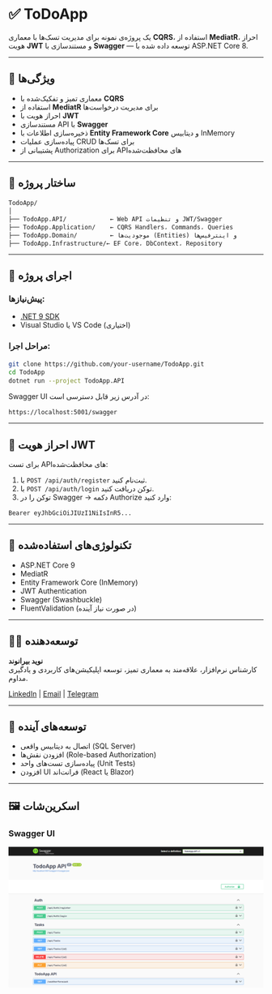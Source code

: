
# ✅ ToDoApp

یک پروژه‌ی نمونه برای مدیریت تسک‌ها با معماری **CQRS**، استفاده از **MediatR**، احراز هویت **JWT** و مستندسازی با **Swagger** — توسعه داده شده با ASP.NET Core 8.

---

## 📌 ویژگی‌ها

- معماری تمیز و تفکیک‌شده با **CQRS**
- استفاده از **MediatR** برای مدیریت درخواست‌ها
- احراز هویت با **JWT**
- مستندسازی API با **Swagger**
- ذخیره‌سازی اطلاعات با **Entity Framework Core** و دیتابیس InMemory
- پیاده‌سازی عملیات CRUD برای تسک‌ها
- پشتیبانی از Authorization برای APIهای محافظت‌شده

---

## 📁 ساختار پروژه

```
TodoApp/
│
├── TodoApp.API/            ← Web API و تنظیمات JWT/Swagger
├── TodoApp.Application/    ← CQRS Handlers، Commands، Queries
├── TodoApp.Domain/         ← موجودیت‌ها (Entities) و اینترفیس‌ها
├── TodoApp.Infrastructure/← EF Core، DbContext، Repository
```

---

## 🚀 اجرای پروژه

### پیش‌نیازها:
- [.NET 9 SDK](https://dotnet.microsoft.com/)
- Visual Studio یا VS Code (اختیاری)

### مراحل اجرا:

```bash
git clone https://github.com/your-username/TodoApp.git
cd TodoApp
dotnet run --project TodoApp.API
```

Swagger UI در آدرس زیر قابل دسترسی است:
```
https://localhost:5001/swagger
```

---

## 🔐 احراز هویت JWT

برای تست APIهای محافظت‌شده:

1. با `POST /api/auth/register` ثبت‌نام کنید.
2. با `POST /api/auth/login` توکن دریافت کنید.
3. توکن را در Swagger → دکمه Authorize وارد کنید:
```
Bearer eyJhbGciOiJIUzI1NiIsInR5...
```

---

## 🧱 تکنولوژی‌های استفاده‌شده

- ASP.NET Core 9
- MediatR
- Entity Framework Core (InMemory)
- JWT Authentication
- Swagger (Swashbuckle)
- FluentValidation (در صورت نیاز آینده)

---

## 🙋‍♂️ توسعه‌دهنده

**نوید بیرانوند**  
کارشناس نرم‌افزار، علاقه‌مند به معماری تمیز، توسعه اپلیکیشن‌های کاربردی و یادگیری مداوم.


[LinkedIn](https://www.linkedin.com/in/navid-beyranvand/) | [Email](mailto:navid.beyranvand@gmail.com) | [Telegram](https://t.me/iraniancat)

---

## 📌 توسعه‌های آینده

- اتصال به دیتابیس واقعی (SQL Server)
- افزودن نقش‌ها (Role-based Authorization)
- پیاده‌سازی تست‌های واحد (Unit Tests)
- افزودن UI فرانت‌اند (React یا Blazor)

---

## 🖼 اسکرین‌شات

### Swagger UI

![Swagger UI](images/swagger-ui.png)

<!--
---

 ## 📝 لایسنس

MIT © 2025 Navid -->

